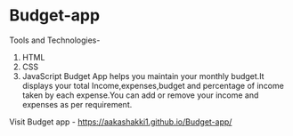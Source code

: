 # Budget-app
Tools and Technologies-
1. HTML
2. CSS
3. JavaScript
Budget App helps you maintain your monthly budget.It displays your total Income,expenses,budget and percentage of income taken by each expense.You can add or remove your income and expenses as per requirement.

Visit Budget app - https://aakashakki1.github.io/Budget-app/
